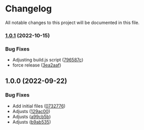 # Changelog

All notable changes to this project will be documented in this file.

### [1.0.1](https://github.com/ganexcloud/terraform-aws-cloudfront-auth/compare/v1.0.0...v1.0.1) (2022-10-15)


### Bug Fixes

* Adjusting build.js script ([796587c](https://github.com/ganexcloud/terraform-aws-cloudfront-auth/commit/796587cd72ef1b4c538a0842b888fbeb11259843))
* force release ([3ea2aaf](https://github.com/ganexcloud/terraform-aws-cloudfront-auth/commit/3ea2aaf3aadf9091ae5584f0249c743aee132f80))

## 1.0.0 (2022-09-22)


### Bug Fixes

* Add initial files ([0732776](https://github.com/ganexcloud/terraform-aws-cloudfront-auth/commit/07327766688fe6c0cb1b5407e2b4a85acc719a81))
* Adjusts ([129ac00](https://github.com/ganexcloud/terraform-aws-cloudfront-auth/commit/129ac006f2dc8b03a8229b5cdd6eee660928d269))
* Adjusts ([a99cb5b](https://github.com/ganexcloud/terraform-aws-cloudfront-auth/commit/a99cb5b8d0d6f9efbf7de0378eeab1c72b967174))
* Adjusts ([b9ab535](https://github.com/ganexcloud/terraform-aws-cloudfront-auth/commit/b9ab535d98ef81f1f22d6aaee1b81b5beaa06749))
